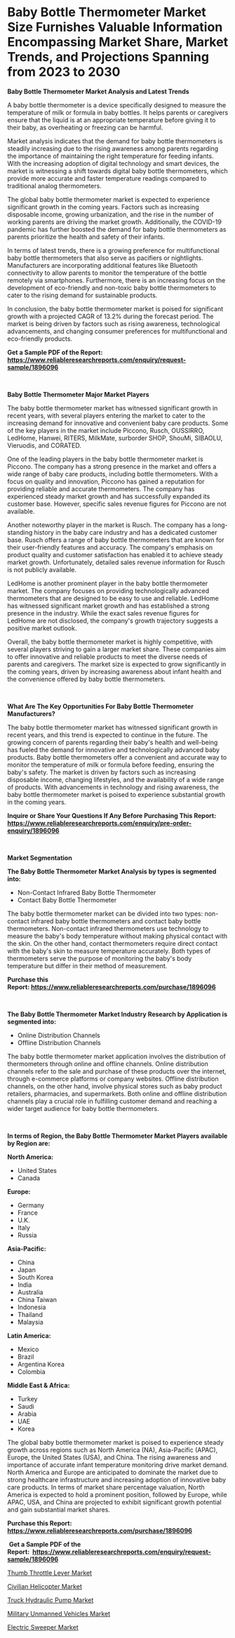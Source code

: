 <p><h1>Baby Bottle Thermometer Market Size Furnishes Valuable Information Encompassing Market Share, Market Trends, and Projections Spanning from 2023 to 2030</h1></p><p><strong>Baby Bottle Thermometer Market Analysis and Latest Trends</strong></p>
<p><p>A baby bottle thermometer is a device specifically designed to measure the temperature of milk or formula in baby bottles. It helps parents or caregivers ensure that the liquid is at an appropriate temperature before giving it to their baby, as overheating or freezing can be harmful.</p><p>Market analysis indicates that the demand for baby bottle thermometers is steadily increasing due to the rising awareness among parents regarding the importance of maintaining the right temperature for feeding infants. With the increasing adoption of digital technology and smart devices, the market is witnessing a shift towards digital baby bottle thermometers, which provide more accurate and faster temperature readings compared to traditional analog thermometers.</p><p>The global baby bottle thermometer market is expected to experience significant growth in the coming years. Factors such as increasing disposable income, growing urbanization, and the rise in the number of working parents are driving the market growth. Additionally, the COVID-19 pandemic has further boosted the demand for baby bottle thermometers as parents prioritize the health and safety of their infants.</p><p>In terms of latest trends, there is a growing preference for multifunctional baby bottle thermometers that also serve as pacifiers or nightlights. Manufacturers are incorporating additional features like Bluetooth connectivity to allow parents to monitor the temperature of the bottle remotely via smartphones. Furthermore, there is an increasing focus on the development of eco-friendly and non-toxic baby bottle thermometers to cater to the rising demand for sustainable products.</p><p>In conclusion, the baby bottle thermometer market is poised for significant growth with a projected CAGR of 13.2% during the forecast period. The market is being driven by factors such as rising awareness, technological advancements, and changing consumer preferences for multifunctional and eco-friendly products.</p></p>
<p><strong>Get a Sample PDF of the Report:&nbsp; <a href="https://www.reliableresearchreports.com/enquiry/request-sample/1896096">https://www.reliableresearchreports.com/enquiry/request-sample/1896096</a></strong></p>
<p>&nbsp;</p>
<p><strong>Baby Bottle Thermometer Major Market Players</strong></p>
<p><p>The baby bottle thermometer market has witnessed significant growth in recent years, with several players entering the market to cater to the increasing demand for innovative and convenient baby care products. Some of the key players in the market include Piccono, Rusch, OUSSIRRO, LedHome, Hanwei, RITERS, MilkMate, surborder SHOP, ShouMi, SIBAOLU, Vieruodis, and CORATED.</p><p>One of the leading players in the baby bottle thermometer market is Piccono. The company has a strong presence in the market and offers a wide range of baby care products, including bottle thermometers. With a focus on quality and innovation, Piccono has gained a reputation for providing reliable and accurate thermometers. The company has experienced steady market growth and has successfully expanded its customer base. However, specific sales revenue figures for Piccono are not available.</p><p>Another noteworthy player in the market is Rusch. The company has a long-standing history in the baby care industry and has a dedicated customer base. Rusch offers a range of baby bottle thermometers that are known for their user-friendly features and accuracy. The company's emphasis on product quality and customer satisfaction has enabled it to achieve steady market growth. Unfortunately, detailed sales revenue information for Rusch is not publicly available.</p><p>LedHome is another prominent player in the baby bottle thermometer market. The company focuses on providing technologically advanced thermometers that are designed to be easy to use and reliable. LedHome has witnessed significant market growth and has established a strong presence in the industry. While the exact sales revenue figures for LedHome are not disclosed, the company's growth trajectory suggests a positive market outlook.</p><p>Overall, the baby bottle thermometer market is highly competitive, with several players striving to gain a larger market share. These companies aim to offer innovative and reliable products to meet the diverse needs of parents and caregivers. The market size is expected to grow significantly in the coming years, driven by increasing awareness about infant health and the convenience offered by baby bottle thermometers.</p></p>
<p>&nbsp;</p>
<p><strong>What Are The Key Opportunities For Baby Bottle Thermometer Manufacturers?</strong></p>
<p><p>The baby bottle thermometer market has witnessed significant growth in recent years, and this trend is expected to continue in the future. The growing concern of parents regarding their baby's health and well-being has fueled the demand for innovative and technologically advanced baby products. Baby bottle thermometers offer a convenient and accurate way to monitor the temperature of milk or formula before feeding, ensuring the baby's safety. The market is driven by factors such as increasing disposable income, changing lifestyles, and the availability of a wide range of products. With advancements in technology and rising awareness, the baby bottle thermometer market is poised to experience substantial growth in the coming years.</p></p>
<p><strong>Inquire or Share Your Questions If Any Before Purchasing This Report: <a href="https://www.reliableresearchreports.com/enquiry/pre-order-enquiry/1896096">https://www.reliableresearchreports.com/enquiry/pre-order-enquiry/1896096</a></strong></p>
<p>&nbsp;</p>
<p><strong>Market Segmentation</strong></p>
<p><strong>The Baby Bottle Thermometer Market Analysis by types is segmented into:</strong></p>
<p><ul><li>Non-Contact Infrared Baby Bottle Thermometer</li><li>Contact Baby Bottle Thermometer</li></ul></p>
<p><p>The baby bottle thermometer market can be divided into two types: non-contact infrared baby bottle thermometers and contact baby bottle thermometers. Non-contact infrared thermometers use technology to measure the baby's body temperature without making physical contact with the skin. On the other hand, contact thermometers require direct contact with the baby's skin to measure temperature accurately. Both types of thermometers serve the purpose of monitoring the baby's body temperature but differ in their method of measurement.</p></p>
<p><strong>Purchase this Report:&nbsp;<a href="https://www.reliableresearchreports.com/purchase/1896096">https://www.reliableresearchreports.com/purchase/1896096</a></strong></p>
<p>&nbsp;</p>
<p><strong>The Baby Bottle Thermometer Market Industry Research by Application is segmented into:</strong></p>
<p><ul><li>Online Distribution Channels</li><li>Offline Distribution Channels</li></ul></p>
<p><p>The baby bottle thermometer market application involves the distribution of thermometers through online and offline channels. Online distribution channels refer to the sale and purchase of these products over the internet, through e-commerce platforms or company websites. Offline distribution channels, on the other hand, involve physical stores such as baby product retailers, pharmacies, and supermarkets. Both online and offline distribution channels play a crucial role in fulfilling customer demand and reaching a wider target audience for baby bottle thermometers.</p></p>
<p>&nbsp;</p>
<p><strong>In terms of Region, the Baby Bottle Thermometer Market Players available by Region are:</strong></p>
<p>
    <p> <strong> North America: </strong>
        <ul>
            <li>United States</li>
            <li>Canada</li>
        </ul>
        </p> 
    <p> <strong> Europe: </strong>
        <ul>
            <li>Germany</li>
            <li>France</li>
            <li>U.K.</li>
            <li>Italy</li>
            <li>Russia</li>
        </ul>
        </p> 
    <p> <strong> Asia-Pacific: </strong>
        <ul>
            <li>China</li>
            <li>Japan</li>
            <li>South Korea</li>
            <li>India</li>
            <li>Australia</li>
            <li>China Taiwan</li>
            <li>Indonesia</li>
            <li>Thailand</li>
            <li>Malaysia</li>
        </ul>
        </p> 
    <p> <strong> Latin America: </strong>
        <ul>
            <li>Mexico</li>
            <li>Brazil</li>
            <li>Argentina Korea</li>
            <li>Colombia</li>
        </ul>
        </p> 
    <p> <strong> Middle East & Africa: </strong>
        <ul>
            <li>Turkey</li>
            <li>Saudi</li>
            <li>Arabia</li>
            <li>UAE</li>
            <li>Korea</li>
        </ul>
    </p>
    </p>
<p><p>The global baby bottle thermometer market is poised to experience steady growth across regions such as North America (NA), Asia-Pacific (APAC), Europe, the United States (USA), and China. The rising awareness and importance of accurate infant temperature monitoring drive market demand. North America and Europe are anticipated to dominate the market due to strong healthcare infrastructure and increasing adoption of innovative baby care products. In terms of market share percentage valuation, North America is expected to hold a prominent position, followed by Europe, while APAC, USA, and China are projected to exhibit significant growth potential and gain substantial market shares.</p></p>
<p><strong>Purchase this Report: <a href="https://www.reliableresearchreports.com/purchase/1896096">https://www.reliableresearchreports.com/purchase/1896096</a></strong></p>
<p>&nbsp;<strong>Get a Sample PDF of the Report:&nbsp;&nbsp;<a href="https://www.reliableresearchreports.com/enquiry/request-sample/1896096">https://www.reliableresearchreports.com/enquiry/request-sample/1896096</a></strong></p>
<p><strong></strong></p>
<p><p><a href="https://medium.com/@jeremybates83/thumb-throttle-lever-market-exploring-market-share-market-trends-and-future-growth-ca69774755b4">Thumb Throttle Lever Market</a></p><p><a href="https://medium.com/@dylangilbert65/civilian-helicopter-market-size-market-outlook-and-market-forecast-2023-to-2030-e62dbe759326">Civilian Helicopter Market</a></p><p><a href="https://medium.com/@randyrose31/truck-hydraulic-pump-market-report-reveals-the-latest-trends-and-growth-opportunities-of-this-180d4a17a4f0">Truck Hydraulic Pump Market</a></p><p><a href="https://medium.com/@nicholasstewart02/military-unmanned-vehicles-market-size-and-market-trends-complete-industry-overview-2023-to-2030-80913d04acba">Military Unmanned Vehicles Market</a></p><p><a href="https://medium.com/@jqgvpygpb56374/electric-sweeper-market-report-reveals-the-latest-trends-and-growth-opportunities-of-this-market-621a5502ca1f">Electric Sweeper Market</a></p></p>